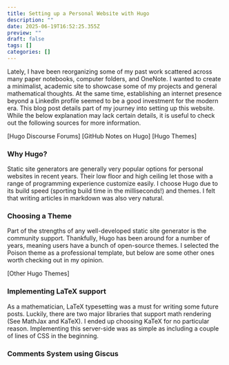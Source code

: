 ```yaml
---
title: Setting up a Personal Website with Hugo
description: ""
date: 2025-06-19T16:52:25.355Z
preview: ""
draft: false
tags: []
categories: []
---
```

Lately, I have been reorganizing some of my past work scattered across many paper notebooks, computer folders, and OneNote. I wanted to create a minimalist, academic site to showcase some of my projects and general mathematical thoughts. At the same time, establishing an internet presence beyond a LinkedIn profile seemed to be a good investment for the modern era. This blog post details part of my journey into setting up this website. While the below explanation may lack certain details, it is useful to check out the following sources for more information.

[Hugo Discourse Forums]
[GitHub Notes on Hugo]
[Hugo Themes]

### Why Hugo?

Static site generators are generally very popular options for personal websites in recent years. Their low floor and high ceiling let those with a range of programming experience customize easily. I choose Hugo due to its build speed (sporting build time in the milliseconds!) and themes. I felt that writing articles in markdown was also very natural. 

### Choosing a Theme

Part of the strengths of any well-developed static site generator is the community support. Thankfully, Hugo has been around for a number of years, meaning users have a bunch of open-source themes. I selected the Poison theme as a professional template, but below are some other ones worth checking out in my opinion.

[Other Hugo Themes]

### Implementing LaTeX support

As a mathematician, LaTeX typesetting was a must for writing some future posts. Luckily, there are two major libraries that support math rendering (See MathJax and KaTeX). I ended up choosing KaTeX for no particular reason. Implementing this server-side was as simple as including a couple of lines of CSS in the beginning. 

### Comments System using Giscus
